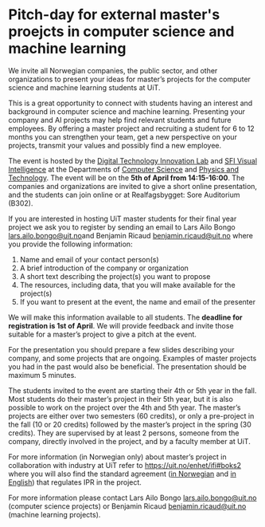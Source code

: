 # Pitch-day for external master's proejcts in computer science and machine learning

We invite all Norwegian companies, the public sector, and other organizations to present your ideas for master’s projects for the computer science and machine learning students at UiT. 

This is a great opportunity to connect with students having an interest and background in computer science and machine learning. Presenting your company and AI projects may help find relevant students and future employees. By offering a master project and recruiting a student for 6 to 12 months you can strengthen your team, get a new perspective on your projects, transmit your values and possibly find a new employee.

The event is hosted by the [Digital Technology Innovation Lab](https://uit-dtil.github.io/) and [SFI Visual Intelligence](https://www.visual-intelligence.no/) at the Departments of [Computer Science](https://uit.no/enhet/ifi) and [Physics and Technology](https://uit.no/enhet/ift). The event will be on the **5th of April from 14:15-16:00**. The companies and organizations are invited to give a short online presentation, and the students can join online or at Realfagsbygget: Sore Auditorium (B302). 

If you are interested in hosting UiT master students for their final year project we ask you to register by sending an email to  Lars Ailo Bongo <lars.ailo.bongo@uit.no>and Benjamin Ricaud <benjamin.ricaud@uit.no> where you provide the following information:
1. Name and email of your contact person(s) 
2. A brief introduction of the company or organization 
3. A short text describing the project(s) you want to propose
4. The resources, including data, that you will make available for the project(s)
5. If you want to present at the event, the name and email of the presenter

We will make this information available to all students. The **deadline for registration is 1st of April**. We will provide feedback and invite those suitable for a master’s project to give a pitch at the event.

For the presentation you should prepare a few slides describing your company, and some projects that are ongoing. Examples of master projects you had in the past would also be beneficial. The presentation should be maximum 5 minutes.

The students invited to the event are starting their 4th or 5th year in the fall. Most students do their master’s project in their 5th year, but it is also possible to work on the project over the 4th and 5th year. The master’s projects are either over two semesters (60 credits), or only a pre-project in the fall (10 or 20 credits) followed by the master’s project in the spring (30 credits). They are supervised by at least 2 persons, someone from the company, directly involved in the project, and by a faculty member at UiT. 

For more information (in Norwegian only) about master’s project in collaboration with industry at UiT refer to https://uit.no/enhet/ifi#boks2 where you will also find the standard agreement ([in Norwegian](https://uit.instructure.com/files/1799466/download?download_frd=1) and [in English](https://uit.instructure.com/files/1799467/download?download_frd=1)) that regulates IPR in the project.

For more information please contact Lars Ailo Bongo <lars.ailo.bongo@uit.no> (computer science projects) or Benjamin Ricaud <benjamin.ricaud@uit.no> (machine learning projects).
